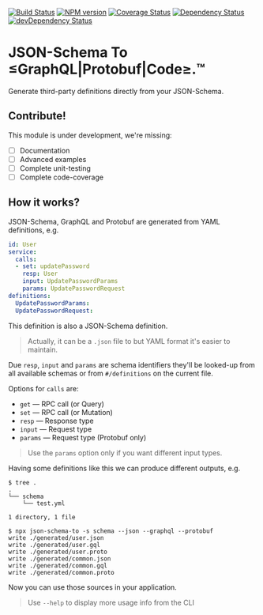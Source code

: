 [![Build Status](https://travis-ci.org/json-schema-faker/json-schema-to.svg?branch=master)](https://travis-ci.org/json-schema-faker/json-schema-to)
[![NPM version](https://badge.fury.io/js/json-schema-to.svg)](http://badge.fury.io/js/json-schema-to)
[![Coverage Status](https://codecov.io/github/json-schema-faker/json-schema-to/coverage.svg?branch=master)](https://codecov.io/github/json-schema-faker/json-schema-to?branch=master)
[![Dependency Status](https://david-dm.org/json-schema-faker/json-schema-to/status.svg)](https://david-dm.org/json-schema-faker/json-schema-to)
[![devDependency Status](https://david-dm.org/json-schema-faker/json-schema-to/dev-status.svg)](https://david-dm.org/json-schema-faker/json-schema-to#info=devDependencies)

# JSON-Schema To <br> ≤GraphQL|Protobuf|Code≥.™

Generate third-party definitions directly from your JSON-Schema.

## Contribute!

This module is under development, we're missing:

- [ ] Documentation
- [ ] Advanced examples
- [ ] Complete unit-testing
- [ ] Complete code-coverage

## How it works?

JSON-Schema, GraphQL and Protobuf are generated from YAML definitions, e.g.

```yaml
id: User
service:
  calls:
  - set: updatePassword
    resp: User
    input: UpdatePasswordParams
    params: UpdatePasswordRequest
definitions:
  UpdatePasswordParams:
  UpdatePasswordRequest:
```

This definition is also a JSON-Schema definition.

> Actually, it can be a `.json` file to but YAML format it's easier to maintain.

Due `resp`, `input` and `params` are schema identifiers they'll be looked-up from all available schemas or from `#/definitions`  on the current file.

Options for `calls` are:

- `get` &mdash; RPC call (or Query)
- `set` &mdash; RPC call (or Mutation)
- `resp` &mdash; Response type
- `input` &mdash; Request type
- `params` &mdash; Request type (Protobuf only)

> Use the `params` option only if you want different input types.

Having some definitions like this we can produce different outputs, e.g.

```
$ tree .
.
└── schema
    └── test.yml

1 directory, 1 file

$ npx json-schema-to -s schema --json --graphql --protobuf
write ./generated/user.json
write ./generated/user.gql
write ./generated/user.proto
write ./generated/common.json
write ./generated/common.gql
write ./generated/common.proto
```

Now you can use those sources in your application.

> Use `--help` to display more usage info from the CLI
